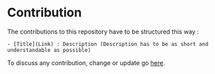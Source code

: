 # Contribution

The contributions to this repository have to be structured this way :

    - [Title](Link) : Description (Description has to be as short and understandable as possible)

To discuss any contribution, change or update go [here](https://hackathonhut.slack.com/messages/C7W59NBLJ/).
